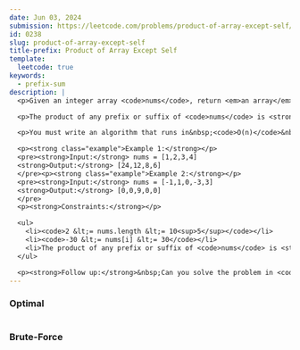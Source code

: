 ```yaml
---
date: Jun 03, 2024
submission: https://leetcode.com/problems/product-of-array-except-self/submissions/1277840199
id: 0238
slug: product-of-array-except-self
title-prefix: Product of Array Except Self
template:
  leetcode: true
keywords:
  - prefix-sum
description: |
  <p>Given an integer array <code>nums</code>, return <em>an array</em> <code>answer</code> <em>such that</em> <code>answer[i]</code> <em>is equal to the product of all the elements of</em> <code>nums</code> <em>except</em> <code>nums[i]</code>.</p>

  <p>The product of any prefix or suffix of <code>nums</code> is <strong>guaranteed</strong> to fit in a <strong>32-bit</strong> integer.</p>

  <p>You must write an algorithm that runs in&nbsp;<code>O(n)</code>&nbsp;time and without using the division operation.</p>

  <p><strong class="example">Example 1:</strong></p>
  <pre><strong>Input:</strong> nums = [1,2,3,4]
  <strong>Output:</strong> [24,12,8,6]
  </pre><p><strong class="example">Example 2:</strong></p>
  <pre><strong>Input:</strong> nums = [-1,1,0,-3,3]
  <strong>Output:</strong> [0,0,9,0,0]
  </pre>
  <p><strong>Constraints:</strong></p>

  <ul>
    <li><code>2 &lt;= nums.length &lt;= 10<sup>5</sup></code></li>
    <li><code>-30 &lt;= nums[i] &lt;= 30</code></li>
    <li>The product of any prefix or suffix of <code>nums</code> is <strong>guaranteed</strong> to fit in a <strong>32-bit</strong> integer.</li>
  </ul>

  <p><strong>Follow up:</strong>&nbsp;Can you solve the problem in <code>O(1)</code>&nbsp;extra&nbsp;space complexity? (The output array <strong>does not</strong> count as extra space for space complexity analysis.)</p>
---
```


### Optimal

```ts {include="index.ts"}

```

### Brute-Force

```ts {include="bruteforce.ts"}

```
